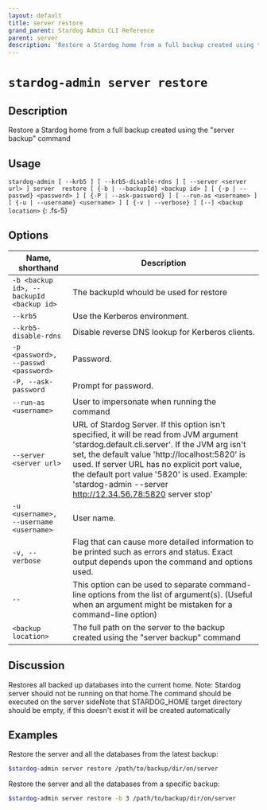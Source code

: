 ```yaml
---
layout: default
title: server restore
grand_parent: Stardog Admin CLI Reference
parent: server
description: 'Restore a Stardog home from a full backup created using the "server backup" command'
---
```


#  `stardog-admin server restore` 
## Description
Restore a Stardog home from a full backup created using the "server backup" command<br>
## Usage
`stardog-admin [ --krb5 ] [ --krb5-disable-rdns ] [ --server <server url> ] server  restore [ {-b | --backupId} <backup id> ] [ {-p | --passwd} <password> ] [ {-P | --ask-password} ] [ --run-as <username> ] [ {-u | --username} <username> ] [ {-v | --verbose} ] [--] <backup location>`
{: .fs-5}
## Options

Name, shorthand | Description 
---|---
`-b <backup id>, --backupId <backup id>` | The backupId whould be used for restore
`--krb5` | Use the Kerberos environment.
`--krb5-disable-rdns` | Disable reverse DNS lookup for Kerberos clients.
`-p <password>, --passwd <password>` | Password.
`-P, --ask-password` | Prompt for password.
`--run-as <username>` | User to impersonate when running the command
`--server <server url>` | URL of Stardog Server. If this option isn't specified, it will be read from JVM argument 'stardog.default.cli.server'. If the JVM arg isn't set, the default value 'http://localhost:5820' is used. If server URL has no explicit port value, the default port value '5820' is used.  Example: 'stardog-admin --server http://12.34.56.78:5820 server stop' 
`-u <username>, --username <username>` | User name.
`-v, --verbose` | Flag that can cause more detailed information to be printed such as errors and status. Exact output depends upon the command and options used.
`--` | This option can be used to separate command-line options from the list of argument(s). (Useful when an argument might be mistaken for a command-line option)
`<backup location>` | The full path on the server to the backup created using the "server backup" command

## Discussion
Restores all backed up databases into the current home. Note: Stardog server should not be running on that home.The command should be executed on the server sideNote that STARDOG_HOME target directory should be empty, if this doesn't exist it will be created automatically

## Examples
Restore the server and all the databases from the latest backup:
```bash
$stardog-admin server restore /path/to/backup/dir/on/server
```
Restore the server and all the databases from a specific backup:
```bash
$stardog-admin server restore -b 3 /path/to/backup/dir/on/server
```

